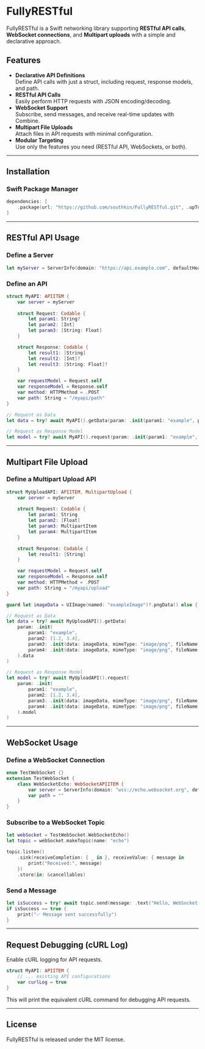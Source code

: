 # FullyRESTful

FullyRESTful is a Swift networking library supporting **RESTful API calls**, **WebSocket connections**, and **Multipart uploads** with a simple and declarative approach.

## Features
- **Declarative API Definitions**  
  Define API calls with just a struct, including request, response models, and path.
- **RESTful API Calls**  
  Easily perform HTTP requests with JSON encoding/decoding.
- **WebSocket Support**  
  Subscribe, send messages, and receive real-time updates with Combine.
- **Multipart File Uploads**  
  Attach files in API requests with minimal configuration.
- **Modular Targeting**  
  Use only the features you need (RESTful API, WebSockets, or both).

---

## Installation

### Swift Package Manager

```swift
dependencies: [
    .package(url: "https://github.com/southkin/FullyRESTful.git", .upToNextMajor(from: "2.0.0"))
]
```

---

## RESTful API Usage

### Define a Server
```swift
let myServer = ServerInfo(domain: "https://api.example.com", defaultHeader: [:])
```

### Define an API
```swift
struct MyAPI: APIITEM {
    var server = myServer
    
    struct Request: Codable {
        let param1: String?
        let param2: [Int]
        let param3: [String: Float]
    }

    struct Response: Codable {
        let result1: [String]
        let result2: [Int]?
        let result3: [String: Float]?
    }

    var requestModel = Request.self
    var responseModel = Response.self
    var method: HTTPMethod = .POST
    var path: String = "/myapi/path"
}

// Request as Data
let data = try? await MyAPI().getData(param: .init(param1: "example", param2: [1, 2, 3], param3: ["key": 1.123])).data

// Request as Response Model
let model = try? await MyAPI().request(param: .init(param1: "example", param2: [1, 2, 3], param3: ["key": 1.123])).model
```

---

## Multipart File Upload

### Define a Multipart Upload API
```swift
struct MyUploadAPI: APIITEM, MultipartUpload {
    var server = myServer
    
    struct Request: Codable {
        let param1: String
        let param2: [Float]
        let param3: MultipartItem
        let param4: MultipartItem
    }

    struct Response: Codable {
        let result1: [String]
    }

    var requestModel = Request.self
    var responseModel = Response.self
    var method: HTTPMethod = .POST
    var path: String = "/myapi/upload"
}

guard let imageData = UIImage(named: "exampleImage")?.pngData() else { return }

// Request as Data
let data = try? await MyUploadAPI().getData(
    param: .init(
        param1: "example",
        param2: [1.2, 3.4],
        param3: .init(data: imageData, mimeType: "image/png", fileName: "image1"),
        param4: .init(data: imageData, mimeType: "image/png", fileName: "image2")
    ).data
)

// Request as Response Model
let model = try? await MyUploadAPI().request(
    param: .init(
        param1: "example",
        param2: [1.2, 3.4],
        param3: .init(data: imageData, mimeType: "image/png", fileName: "image1"),
        param4: .init(data: imageData, mimeType: "image/png", fileName: "image2")
    ).model
)
```

---

## WebSocket Usage

### Define a WebSocket Connection
```swift
enum TestWebSocket {}
extension TestWebSocket {
    class WebSocketEcho: WebSocketAPIITEM {
        var server = ServerInfo(domain: "wss://echo.websocket.org", defaultHeader: [:])
        var path = ""
    }
}
```

### Subscribe to a WebSocket Topic
```swift
let webSocket = TestWebSocket.WebSocketEcho()
let topic = webSocket.makeTopic(name: "echo")

topic.listen()
    .sink(receiveCompletion: { _ in }, receiveValue: { message in
        print("Received:", message)
    })
    .store(in: &cancellables)
```

### Send a Message
```swift
let isSuccess = try? await topic.send(message: .text("Hello, WebSocket!"))
if isSuccess == true {
    print("✅ Message sent successfully")
}
```

---

## Request Debugging (cURL Log)
Enable cURL logging for API requests.
```swift
struct MyAPI: APIITEM {
    // ... existing API configurations
    var curlLog = true
}
```

This will print the equivalent cURL command for debugging API requests.

---

## License
FullyRESTful is released under the MIT license.
